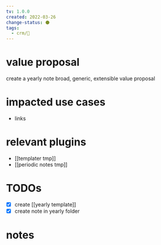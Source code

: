 ```yaml
---
tv: 1.0.0
created: 2022-03-26
change-status: ⚫
tags:
  - crm/🌱
---
```

 
# value proposal
create a yearly note
broad, generic, extensible value proposal

# impacted use cases
- links

# relevant plugins
- [[templater tmp]]
- [[periodic notes tmp]]

# TODOs
- [x] create [[yearly template]]
- [x] create note in yearly folder

# notes















